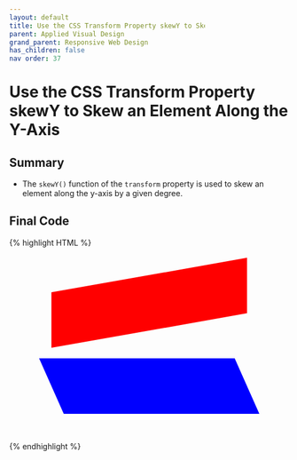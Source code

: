 ```yaml
---
layout: default
title: Use the CSS Transform Property skewY to Skew an Element Along the Y-Axis
parent: Applied Visual Design
grand_parent: Responsive Web Design
has_children: false
nav_order: 37
---
```

# Use the CSS Transform Property skewY to Skew an Element Along the Y-Axis
## Summary
- The `skewY()` function of the `transform` property is used to skew an element along the y-axis by a given degree.

## Final Code

{% highlight HTML %}
<style>
  div {
    width: 70%;
    height: 100px;
    margin: 50px auto;
  }
  #top {
    background-color: red;
    transform: skewY(-10deg);
  }
  #bottom {
    background-color: blue;
    transform: skewX(24deg);
  }
</style>

<div id="top"></div>
<div id="bottom"></div>
{% endhighlight %}